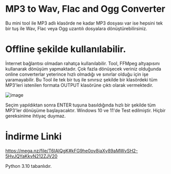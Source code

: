 # MP3 to Wav, Flac and Ogg Converter
Bu mini tool ile MP3 adlı klasörde ne kadar MP3 dosyası var ise hepsini tek bir tuş ile
Wav, Flac veya Ogg uzantılı dosyalara dönüştürebilirsiniz. 


# Offline şekilde kullanılabilir.
İnternet bağlantısı olmadan rahatça kullanılabilir.  Tool, FFMpeg altyapısını kullanarak dönüşüm yapmaktadır.
Çok fazla dönüşecek veriniz olduğunda online converterlar yeterince hızlı olmadığı ve sınırlar olduğu için işe yaramayabilir. Bu Tool ile tek bir tuş ile sınırsız şekilde bir klasördeki tüm MP3'leri istenilen formata OUTPUT klasörüne çıktı olarak vermektedir.

![image](https://github.com/user-attachments/assets/00f0405e-ce65-4925-bbb7-fb2d804c6274)

Seçim yapıldıktan sonra ENTER tuşuna basıldığında hızlı bir şekilde tüm MP3'ler dönüşüme başlayacaktır. Windows 10 ve 11'de Test edilmiştir. Hiçbir gereksinime ihtiyaç duymaz.

# İndirme Linki
https://mega.nz/file/T6IAlQgK#kFG9he0ov8jaXy89aMWvSH2-5HvJQYaKkvN212ZJV20

Python 3.10 tabanlıdır. 
